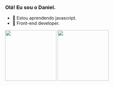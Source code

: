 ### Olá! Eu sou o Daniel.

- 🌱 Estou aprendendo javascript.
- 👯 Front-end developer.

<div>
  <img height="165em" src="https://github-readme-stats.vercel.app/api?username=daniel-srj&theme=github_dark&show_icons=true">
  <img height="165em" src="https://github-readme-stats.vercel.app/api/top-langs/?username=daniel-srj&layout=compact&theme=github_dark">
</div>
